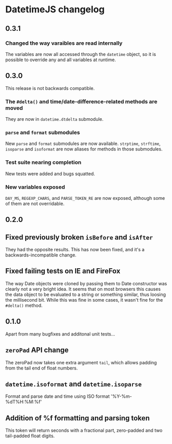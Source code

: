# DatetimeJS changelog

## 0.3.1

### Changed the way varaibles are read internally

The variables are now all accessed through the `datetime` object, so it is
possible to override any and all variables at runtime.

## 0.3.0

This release is not backwards compatible.

### The `#delta()` and time/date-difference-related methods are moved

They are now in `datetime.dtdelta` submodule.

### `parse` and `format` submodules

New `parse` and `format` submodules are now available. `strptime`, `strftime`,
`isoparse` and `isoformat` are now aliases for methods in those submodules.

### Test suite nearing completion

New tests were added and bugs squatted.

### New variables exposed

`DAY_MS`, `REGEXP_CHARS`, and `PARSE_TOKEN_RE` are now exposed, although some
of them are not overridable.

## 0.2.0

## Fixed previously broken `isBefore` and `isAfter`

They had the opposite results. This has now been fixed, and it's a
backwards-incompatible change.

## Fixed failing tests on IE and FireFox

The way Date objects were cloned by passing them to Date constructor was
clearly not a very bright idea. It seems that on most browsers this causes the
data object to be evaluated to a string or something similar, thus loosing  the
millisecond bit. While  this was fine in some cases, it wasn't fine for the
`#delta()` method.

## 0.1.0

Apart from many bugfixes and additonal unit tests...

## `zeroPad` API change

The zeroPad now takes one extra argument `tail`, which allows padding from the
tail end of float numbers.

## `datetime.isoformat` and `datetime.isoparse`

Format and parse date and time using ISO format '%Y-%m-%dT%H:%M:%f'

## Addition of %f formatting and parsing token

This token will return seconds with a fractional part, zero-padded and two
tail-padded float digits.
